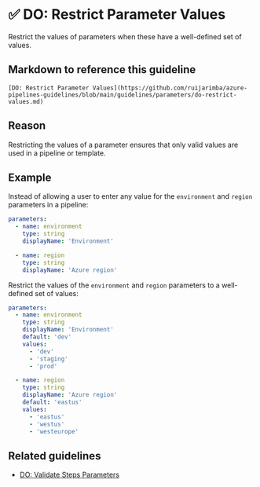 # ✅ DO: Restrict Parameter Values

Restrict the values of parameters when these have a well-defined set of values.

## Markdown to reference this guideline

```plaintext
[DO: Restrict Parameter Values](https://github.com/ruijarimba/azure-pipelines-guidelines/blob/main/guidelines/parameters/do-restrict-values.md)
```

## Reason

Restricting the values of a parameter ensures that only valid values are used
in a pipeline or template.

## Example

Instead of allowing a user to enter any value for the `environment` and `region`
parameters in a pipeline:

```yaml
parameters:
  - name: environment
    type: string
    displayName: 'Environment'

  - name: region
    type: string
    displayName: 'Azure region'
```

Restrict the values of the `environment` and `region` parameters to a
well-defined set of values:

```yaml
parameters:
  - name: environment
    type: string
    displayName: 'Environment'
    default: 'dev'
    values:
      - 'dev'
      - 'staging'
      - 'prod'

  - name: region
    type: string
    displayName: 'Azure region'
    default: 'eastus'
    values:
      - 'eastus'
      - 'westus'
      - 'westeurope'
```

## Related guidelines

- [DO: Validate Steps Parameters](/guidelines/steps/do-validate-parameters.md)
